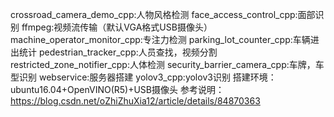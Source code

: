 crossroad_camera_demo_cpp:人物风格检测
face_access_control_cpp:面部识别
ffmpeg:视频流传输（默认VGA格式USB摄像头）
machine_operator_monitor_cpp:专注力检测
parking_lot_counter_cpp:车辆进出统计
pedestrian_tracker_cpp:人员查找，视频分割
restricted_zone_notifier_cpp:人体检测
security_barrier_camera_cpp:车牌，车型识别
webservice:服务器搭建
yolov3_cpp:yolov3识别
搭建环境：ubuntu16.04+OpenVINO(R5)+USB摄像头
参考说明：https://blog.csdn.net/oZhiZhuXia12/article/details/84870363
